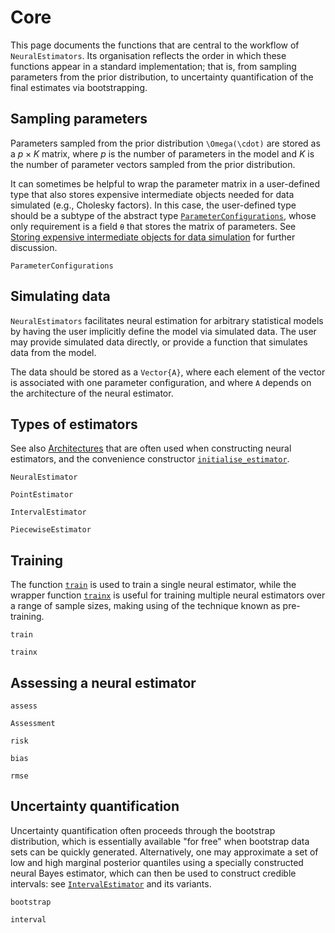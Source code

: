 # Core

This page documents the functions that are central to the workflow of `NeuralEstimators`. Its organisation reflects the order in which these functions appear in a standard implementation; that is, from sampling parameters from the prior distribution, to uncertainty quantification of the final estimates via bootstrapping.


## Sampling parameters

Parameters sampled from the prior distribution ``\Omega(\cdot)`` are stored as a $p \times K$ matrix, where $p$ is the number of parameters in the model and $K$ is the number of parameter vectors sampled from the prior distribution.

It can sometimes be helpful to wrap the parameter matrix in a user-defined type that also stores expensive intermediate objects needed for data simulated (e.g., Cholesky factors). In this case, the user-defined type should be a subtype of the abstract type [`ParameterConfigurations`](@ref), whose only requirement is a field `θ` that stores the matrix of parameters. See [Storing expensive intermediate objects for data simulation](@ref) for further discussion.   

```@docs
ParameterConfigurations
```

## Simulating data

`NeuralEstimators` facilitates neural estimation for arbitrary statistical models by having the user implicitly define the model via simulated data. The user may provide simulated data directly, or provide a function that simulates data from the model.

The data should be stored as a `Vector{A}`, where each element of the vector is associated with one parameter configuration, and where `A` depends on the architecture of the neural estimator.

## Types of estimators

See also [Architectures](@ref) that are often used when constructing neural estimators, and the convenience constructor [`initialise_estimator`](@ref).

```@docs
NeuralEstimator

PointEstimator

IntervalEstimator

PiecewiseEstimator
```

## Training

The function [`train`](@ref) is used to train a single neural estimator, while the wrapper function [`trainx`](@ref) is useful for training multiple neural estimators over a range of sample sizes, making using of the technique known as pre-training.

```@docs
train

trainx
```


## Assessing a neural estimator

```@docs
assess

Assessment

risk

bias

rmse
```

## Uncertainty quantification

Uncertainty quantification often proceeds through the bootstrap distribution, which is essentially available "for free" when bootstrap data sets can be quickly generated. Alternatively, one may approximate a set of low and high marginal posterior quantiles using a specially constructed neural Bayes estimator, which can then be used to construct credible intervals: see [`IntervalEstimator`](@ref) and its variants.  

```@docs
bootstrap

interval
```
